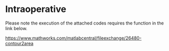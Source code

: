 # Intraoperative


Please note the execution of the attached codes requires the function in the link below.

https://www.mathworks.com/matlabcentral/fileexchange/26480-contour2area
